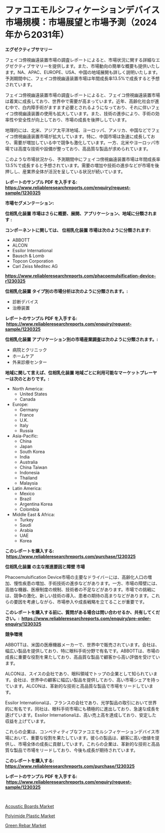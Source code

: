 <p><h1>ファコエモルシフィケーションデバイス市場規模：市場展望と市場予測（2024年から2031年）</h1></p><p><strong>エグゼクティブサマリー</strong></p>
<p><p>フェイコ傍視幽遠装置市場の調査レポートによると、市場状況に関する詳細なエグゼクティブサマリーを提供します。また、市場動向の簡単な概要も提供いたします。NA、APAC、EUROPE、USA、中国の地域展開も詳しく説明いたします。予測期間中に、フェイコ傍視幽遠装置市場は年間成長率13.5%で成長すると予想されています。</p><p>フェイコ傍視幽遠装置市場の調査レポートによると、フェイコ傍視幽遠装置市場は着実に成長しており、世界中で需要が高まっています。近年、高齢化社会が進む中で、白内障手術がますます必要とされるようになっており、それに伴いフェイコ傍視幽遠装置の使用も拡大しています。また、技術の進歩により、手術の効率性や安全性が向上しており、市場の成長を後押ししています。</p><p>地理的には、北米、アジア太平洋地域、ヨーロッパ、アメリカ、中国などでフェイコ傍視幽遠装置市場が拡大しています。特に、中国市場は急速に成長しており、需要が増加している中で競争も激化しています。一方、北米やヨーロッパ市場では高度な技術や設備が整っており、高品質な製品が求められています。</p><p>このような市場状況から、予測期間中にフェイコ傍視幽遠装置市場は年間成長率13.5%で成長すると予想されています。需要の増加や技術の進歩などが市場を後押しし、産業界全体が活況を呈している状況が続いています。</p></p>
<p><strong>レポートのサンプル PDF を入手する: <a href="https://www.reliableresearchreports.com/enquiry/request-sample/1230325">https://www.reliableresearchreports.com/enquiry/request-sample/1230325</a></strong></p>
<p><strong>市場セグメンテーション:</strong></p>
<p><strong> 位相乳化装置 市場はさらに概要、展開、アプリケーション、地域に分類されます :</strong></p>
<p><strong>コンポーネントに関しては、 位相乳化装置 市場は次のように分類されます: &nbsp;</strong></p>
<p><ul><li>ABBOTT</li><li>ALCON</li><li>Essilor International</li><li>Bausch & Lomb</li><li>Topcon Corporation</li><li>Carl Zeiss Meditec AG</li></ul></p>
<p><strong><a href="https://www.reliableresearchreports.com/phacoemulsification-device-r1230325">https://www.reliableresearchreports.com/phacoemulsification-device-r1230325</a></strong></p>
<p><strong> 位相乳化装置 タイプ別の市場分析は次のように分類されます。:</strong></p>
<p><ul><li>診断デバイス</li><li>治療装置</li></ul></p>
<p><strong>レポートのサンプル PDF を入手する: &nbsp;<a href="https://www.reliableresearchreports.com/enquiry/request-sample/1230325">https://www.reliableresearchreports.com/enquiry/request-sample/1230325</a></strong></p>
<p><strong> 位相乳化装置 アプリケーション別の市場産業調査は次のように分類されます。:</strong></p>
<p><ul><li>病院とクリニック</li><li>ホームケア</li><li>外来診療センター</li></ul></p>
<p><strong>地域に関して言えば、位相乳化装置 地域ごとに利用可能なマーケットプレーヤーは次のとおりです。:</strong></p>
<p><ul>
    <li>
        North America:
        <ul>
            <li>United States</li>
            <li>Canada</li>
        </ul>
    </li>
    <li>
        Europe:
        <ul>
            <li>Germany</li>
            <li>France</li>
            <li>U.K.</li>
            <li>Italy</li>
            <li>Russia</li>
        </ul>
    </li>
    <li>
        Asia-Pacific:
        <ul>
            <li>China</li>
            <li>Japan</li>
            <li>South Korea</li>
            <li>India</li>
            <li>Australia</li>
            <li>China Taiwan</li>
            <li>Indonesia</li>
            <li>Thailand</li>
            <li>Malaysia</li>
        </ul>
    </li>
    <li>
        Latin America:
        <ul>
            <li>Mexico</li>
            <li>Brazil</li>
            <li>Argentina Korea</li>
            <li>Colombia</li>
        </ul>
    </li>
    <li>
        Middle East & Africa:
        <ul>
            <li>Turkey</li>
            <li>Saudi</li>
            <li>Arabia</li>
            <li>UAE</li>
            <li>Korea</li>
        </ul>
    </li>
    </ul></p>
<p><strong>このレポートを購入する: &nbsp;<a href="https://www.reliableresearchreports.com/purchase/1230325">https://www.reliableresearchreports.com/purchase/1230325</a></strong></p>
<p><strong>位相乳化装置 の主な推進要因と障壁 市場</strong></p>
<p><p>Phacoemulsification Device市場の主要なドライバーには、高齢化人口の増加、慢性疾患の増加、手術技術の進歩などがあります。一方、市場の障壁には、高価な機器、医療制度の規制、技術者の不足などがあります。市場での挑戦には、競争の激化、新しい技術の導入、患者の期待の高まりなどがあります。これらの要因を考慮しながら、市場参入や成長戦略を立てることが重要です。</p></p>
<p><strong>このレポートを購入する前に、質問がある場合は問い合わせるか、共有してください。:&nbsp; <a href="https://www.reliableresearchreports.com/enquiry/pre-order-enquiry/1230325">https://www.reliableresearchreports.com/enquiry/pre-order-enquiry/1230325</a></strong></p>
<p><strong>競争環境</strong></p>
<p><p>ABBOTTは、米国の医療機器メーカーで、世界中で販売されています。会社は、幅広い製品を提供しており、特に眼科手術分野で有名です。ABBOTTは、市場の成長に重要な役割を果たしており、高品質な製品で顧客から高い評価を受けています。</p><p>ALCONは、スイスの会社であり、眼科領域でトップの企業として知られています。会社は、世界中の顧客に幅広い製品を提供しており、高い市場シェアを持っています。ALCONは、革新的な技術と高品質な製品で市場をリードしています。</p><p>Essilor Internationalは、フランスの会社であり、光学製品の取引において世界的に有名です。同社は、眼科手術市場にも積極的に進出しており、急速な成長を遂げています。Essilor Internationalは、高い売上高を達成しており、安定した収益を上げています。</p><p>これらの企業は、コンペティティブなファコエモルシフィケーションデバイス市場において、重要な役割を果たしています。彼らの製品は、顧客に高い価値を提供し、市場全体の成長に貢献しています。これらの企業は、革新的な技術と高品質な製品で市場をリードしており、今後も成長が期待されています。</p></p>
<p><strong>このレポートを購入する: &nbsp; <a href="https://www.reliableresearchreports.com/purchase/1230325">https://www.reliableresearchreports.com/purchase/1230325</a></strong></p>
<p><strong>レポートのサンプル PDF を入手する: &nbsp;<a href="https://www.reliableresearchreports.com/enquiry/request-sample/1230325">https://www.reliableresearchreports.com/enquiry/request-sample/1230325</a></strong><strong></strong></p>
<p>&nbsp;</p>
<p><p><a href="https://www.linkedin.com/pulse/acoustic-boards-market-size-growth-segmentation-regional-country-vdsfc?trackingId=oc5POluGrz%2FCP%2FUAnNFqlw%3D%3D">Acoustic Boards Market</a></p><p><a href="https://www.linkedin.com/pulse/polyimide-plastic-market-size-examines-its-scope-primary-focus-kahzc?trackingId=Kz1C%2BhYrEdW5JTY2Yf0XHw%3D%3D">Polyimide Plastic Market</a></p><p><a href="https://www.linkedin.com/pulse/green-rebar-market-size-share-global-analysis-report-2024-qqhhc?trackingId=aQYXlgcQOHawFhub%2F3CNdg%3D%3D">Green Rebar Market</a></p></p>